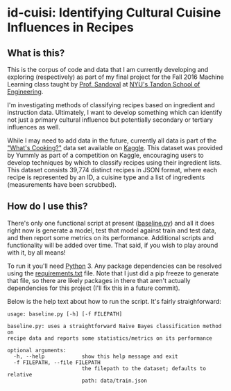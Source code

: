 # id-cuisi: Identifying Cultural Cuisine Influences in Recipes
## What is this?
This is the corpus of code and data that I am currently developing and exploring (respectively) as part of my final project for the Fall 2016 Machine Learning class taught by [Prof. Sandoval](http://engineering.nyu.edu/people/gustavo-sandoval) at [NYU's Tandon School of Engineering](http://engineering.nyu.edu/).

I'm investigating methods of classifying recipes based on ingredient and instruction data. Ultimately, I want to develop something which can identify not just a primary cultural influence but potentially secondary or tertiary influences as well.

While I may need to add data in the future, currently all data is part of the ["What's Cooking?"](https://www.kaggle.com/c/whats-cooking/data) data set available on [Kaggle](https://www.kaggle.com/). This dataset was provided by Yummly as part of a competition on Kaggle, encouraging users to develop techniques by which to classify recipes using their ingredient lists. This dataset consists 39,774 distinct recipes in JSON format, where each recipe is represented by an ID, a cuisine type and a list of ingredients (measurements have been scrubbed).

## How do I use this?
There's only one functional script at present ([baseline.py](https://github.com/cmcg513/id-cuisi/blob/master/baseline.py)) and all it does right now is generate a model, test that model against train and test data, and then report some metrics on its performance. Additional scripts and functionality will be added over time. That said, if you wish to play around with it, by all means!

To run it you'll need [Python](https://www.python.org/) 3. Any package dependencies can be resolved using the [requirements.txt](https://github.com/cmcg513/id-cuisi/blob/master/requirements.txt) file. Note that I just did a pip freeze to generate that file, so there are likely packages in there that aren't actually dependencies for this project (I'll fix this in a future commit).

Below is the help text about how to run the script. It's fairly straighforward:
```
usage: baseline.py [-h] [-f FILEPATH]

baseline.py: uses a straightforward Naive Bayes classification method on
recipe data and reports some statistics/metrics on its performance

optional arguments:
  -h, --help            show this help message and exit
  -f FILEPATH, --file FILEPATH
                        the filepath to the dataset; defaults to relative
                        path: data/train.json
```
